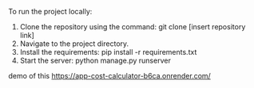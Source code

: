 To run the project locally:
1. Clone the repository using the command:
  git clone [insert repository link]
2. Navigate to the project directory.
3. Install the requirements:
  pip install -r requirements.txt
4. Start the server:
  python manage.py runserver

demo of this 
https://app-cost-calculator-b6ca.onrender.com/

